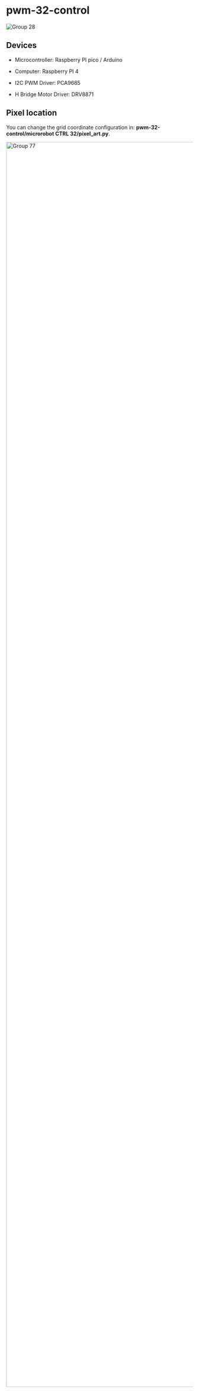 # pwm-32-control
![Group 28](https://github.com/user-attachments/assets/ec1fcf8b-f0f1-42f7-b4fd-9b77117fff93)

## Devices

- Microcontroller: Raspberry PI pico / Arduino

- Computer: Raspberry PI 4

- I2C PWM Driver: PCA9685

- H Bridge Motor Driver: DRV8871


## Pixel location
You can change the grid coordinate configuration in: **pwm-32-control/microrobot CTRL 32/pixel_art.py**.

<img width="2837" height="3356" alt="Group 77" src="https://github.com/user-attachments/assets/73606554-1212-45aa-bda0-186402bc1b96" />
